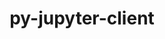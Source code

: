 ---
title: "py-jupyter-client"
layout: cache
categories: [package, develop-2024-08-04]
meta: {"versions": ["8.2.0"], "compilers": ["gcc@=11.1.0", "gcc@=11.4.0", "gcc@=9.4.0", "oneapi@=2024.2.0"], "oss": ["ubuntu20.04", "ubuntu22.04"], "platforms": ["linux"], "targets": ["neoverse_v1", "neoverse_v2", "ppc64le", "x86_64_v3"], "stacks": ["data-vis-sdk", "e4s-neoverse-v2", "e4s-neoverse_v1", "e4s-oneapi", "e4s-power", "root"], "num_specs": 13, "num_specs_by_stack": {"root": 13, "e4s-power": 2, "data-vis-sdk": 2, "e4s-neoverse_v1": 2, "e4s-neoverse-v2": 2, "e4s-oneapi": 2}}
spec_details: [{"hash": "a6zz7pkd6gqth65uyaejfptxezggy646", "compiler": "gcc@=9.4.0", "versions": ["8.2.0"], "os": "ubuntu20.04", "platform": "linux", "target": "ppc64le", "variants": ["build_system=python_pip"], "stacks": ["root", "e4s-power"], "size": "-", "tarball": "https://binaries.spack.io/develop-2024-08-04/build_cache/linux-ubuntu20.04-ppc64le/gcc-9.4.0/py-jupyter-client-8.2.0/linux-ubuntu20.04-ppc64le-gcc-9.4.0-py-jupyter-client-8.2.0-a6zz7pkd6gqth65uyaejfptxezggy646.spack"}, {"hash": "cv6hkagdh4qmevxzwakdfyek5u7zim4q", "compiler": "gcc@=9.4.0", "versions": ["8.2.0"], "os": "ubuntu20.04", "platform": "linux", "target": "ppc64le", "variants": ["build_system=python_pip"], "stacks": ["root", "e4s-power"], "size": "-", "tarball": "https://binaries.spack.io/develop-2024-08-04/build_cache/linux-ubuntu20.04-ppc64le/gcc-9.4.0/py-jupyter-client-8.2.0/linux-ubuntu20.04-ppc64le-gcc-9.4.0-py-jupyter-client-8.2.0-cv6hkagdh4qmevxzwakdfyek5u7zim4q.spack"}, {"hash": "whtlikqouauxdtpgstbvt5eilayaoqhp", "compiler": "gcc@=11.1.0", "versions": ["8.2.0"], "os": "ubuntu20.04", "platform": "linux", "target": "x86_64_v3", "variants": ["build_system=python_pip"], "stacks": ["data-vis-sdk", "root"], "size": "-", "tarball": "https://binaries.spack.io/develop-2024-08-04/build_cache/linux-ubuntu20.04-x86_64_v3/gcc-11.1.0/py-jupyter-client-8.2.0/linux-ubuntu20.04-x86_64_v3-gcc-11.1.0-py-jupyter-client-8.2.0-whtlikqouauxdtpgstbvt5eilayaoqhp.spack"}, {"hash": "zv4dqlk6crw7qm45pofc5y6qmt23x6iz", "compiler": "gcc@=11.1.0", "versions": ["8.2.0"], "os": "ubuntu20.04", "platform": "linux", "target": "x86_64_v3", "variants": ["build_system=python_pip"], "stacks": ["data-vis-sdk", "root"], "size": "-", "tarball": "https://binaries.spack.io/develop-2024-08-04/build_cache/linux-ubuntu20.04-x86_64_v3/gcc-11.1.0/py-jupyter-client-8.2.0/linux-ubuntu20.04-x86_64_v3-gcc-11.1.0-py-jupyter-client-8.2.0-zv4dqlk6crw7qm45pofc5y6qmt23x6iz.spack"}, {"hash": "jrkywdrdmm5afl4nklaor46ocxdmzquk", "compiler": "gcc@=11.4.0", "versions": ["8.2.0"], "os": "ubuntu22.04", "platform": "linux", "target": "neoverse_v1", "variants": ["build_system=python_pip"], "stacks": ["e4s-neoverse_v1", "root"], "size": "-", "tarball": "https://binaries.spack.io/develop-2024-08-04/build_cache/linux-ubuntu22.04-neoverse_v1/gcc-11.4.0/py-jupyter-client-8.2.0/linux-ubuntu22.04-neoverse_v1-gcc-11.4.0-py-jupyter-client-8.2.0-jrkywdrdmm5afl4nklaor46ocxdmzquk.spack"}, {"hash": "67mnkoag4m46dnsgxvch2mtb7y5ywwxb", "compiler": "gcc@=11.4.0", "versions": ["8.2.0"], "os": "ubuntu22.04", "platform": "linux", "target": "neoverse_v1", "variants": ["build_system=python_pip"], "stacks": ["e4s-neoverse_v1", "root"], "size": "-", "tarball": "https://binaries.spack.io/develop-2024-08-04/build_cache/linux-ubuntu22.04-neoverse_v1/gcc-11.4.0/py-jupyter-client-8.2.0/linux-ubuntu22.04-neoverse_v1-gcc-11.4.0-py-jupyter-client-8.2.0-67mnkoag4m46dnsgxvch2mtb7y5ywwxb.spack"}, {"hash": "6nkrsowduzfuxl5oywk43npfpeijunmn", "compiler": "gcc@=11.4.0", "versions": ["8.2.0"], "os": "ubuntu22.04", "platform": "linux", "target": "neoverse_v2", "variants": ["build_system=python_pip"], "stacks": ["e4s-neoverse-v2", "root"], "size": "-", "tarball": "https://binaries.spack.io/develop-2024-08-04/build_cache/linux-ubuntu22.04-neoverse_v2/gcc-11.4.0/py-jupyter-client-8.2.0/linux-ubuntu22.04-neoverse_v2-gcc-11.4.0-py-jupyter-client-8.2.0-6nkrsowduzfuxl5oywk43npfpeijunmn.spack"}, {"hash": "6hn3i6hypmecdwst3i766i4qdoh3g5wo", "compiler": "gcc@=11.4.0", "versions": ["8.2.0"], "os": "ubuntu22.04", "platform": "linux", "target": "neoverse_v2", "variants": ["build_system=python_pip"], "stacks": ["e4s-neoverse-v2", "root"], "size": "-", "tarball": "https://binaries.spack.io/develop-2024-08-04/build_cache/linux-ubuntu22.04-neoverse_v2/gcc-11.4.0/py-jupyter-client-8.2.0/linux-ubuntu22.04-neoverse_v2-gcc-11.4.0-py-jupyter-client-8.2.0-6hn3i6hypmecdwst3i766i4qdoh3g5wo.spack"}, {"hash": "iq7cduc4pcvibhjdoezemcmjlei3dm3h", "compiler": "gcc@=11.4.0", "versions": ["8.2.0"], "os": "ubuntu22.04", "platform": "linux", "target": "x86_64_v3", "variants": ["build_system=python_pip"], "stacks": ["root"], "size": "-", "tarball": "https://binaries.spack.io/develop-2024-08-04/build_cache/linux-ubuntu22.04-x86_64_v3/gcc-11.4.0/py-jupyter-client-8.2.0/linux-ubuntu22.04-x86_64_v3-gcc-11.4.0-py-jupyter-client-8.2.0-iq7cduc4pcvibhjdoezemcmjlei3dm3h.spack"}, {"hash": "ggsqhwdvxo53ojwkdsd2a7mey2s5o2kt", "compiler": "gcc@=11.4.0", "versions": ["8.2.0"], "os": "ubuntu22.04", "platform": "linux", "target": "x86_64_v3", "variants": ["build_system=python_pip"], "stacks": ["root"], "size": "-", "tarball": "https://binaries.spack.io/develop-2024-08-04/build_cache/linux-ubuntu22.04-x86_64_v3/gcc-11.4.0/py-jupyter-client-8.2.0/linux-ubuntu22.04-x86_64_v3-gcc-11.4.0-py-jupyter-client-8.2.0-ggsqhwdvxo53ojwkdsd2a7mey2s5o2kt.spack"}, {"hash": "blarmwx2hgr2y5ueq7w6hpojfm3froat", "compiler": "gcc@=11.4.0", "versions": ["8.2.0"], "os": "ubuntu22.04", "platform": "linux", "target": "x86_64_v3", "variants": ["build_system=python_pip"], "stacks": ["root"], "size": "-", "tarball": "https://binaries.spack.io/develop-2024-08-04/build_cache/linux-ubuntu22.04-x86_64_v3/gcc-11.4.0/py-jupyter-client-8.2.0/linux-ubuntu22.04-x86_64_v3-gcc-11.4.0-py-jupyter-client-8.2.0-blarmwx2hgr2y5ueq7w6hpojfm3froat.spack"}, {"hash": "q5hld6ozhdjq5pnuw4k5apolj2sz7ote", "compiler": "oneapi@=2024.2.0", "versions": ["8.2.0"], "os": "ubuntu22.04", "platform": "linux", "target": "x86_64_v3", "variants": ["build_system=python_pip"], "stacks": ["e4s-oneapi", "root"], "size": "-", "tarball": "https://binaries.spack.io/develop-2024-08-04/build_cache/linux-ubuntu22.04-x86_64_v3/oneapi-2024.2.0/py-jupyter-client-8.2.0/linux-ubuntu22.04-x86_64_v3-oneapi-2024.2.0-py-jupyter-client-8.2.0-q5hld6ozhdjq5pnuw4k5apolj2sz7ote.spack"}, {"hash": "fijeu4llcbrljr7t2qiuhho2gdle3s7q", "compiler": "oneapi@=2024.2.0", "versions": ["8.2.0"], "os": "ubuntu22.04", "platform": "linux", "target": "x86_64_v3", "variants": ["build_system=python_pip"], "stacks": ["e4s-oneapi", "root"], "size": "-", "tarball": "https://binaries.spack.io/develop-2024-08-04/build_cache/linux-ubuntu22.04-x86_64_v3/oneapi-2024.2.0/py-jupyter-client-8.2.0/linux-ubuntu22.04-x86_64_v3-oneapi-2024.2.0-py-jupyter-client-8.2.0-fijeu4llcbrljr7t2qiuhho2gdle3s7q.spack"}]
---
